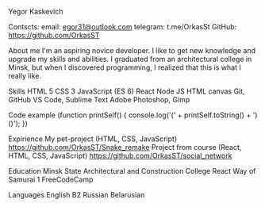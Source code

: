 Yegor Kaskevich

Contscts:
email: egor31@outlook.com
telegram: t.me/OrkasSt
GitHub: https://github.com/OrkasST

About me
I'm an aspiring novice developer. I like to get new knowledge and upgrade my skills and abilities.
I graduated from an architectural college in Minsk, but when I discovered programming, I realized that this is what I really like.

Skills
HTML 5
CSS 3
JavaScript (ES 6)
React
Node JS
HTML canvas
Git, GitHub
VS Code, Sublime Text
Adobe Photoshop, Gimp

Code example
(function printSelf() {
    console.log('(' + printSelf.toString() + ')()');
})

Expirience
My pet-project (HTML, CSS, JavaScript) https://github.com/OrkasST/Snake_remake
Project from course (React, HTML, CSS, JavaScript) https://github.com/OrkasST/social_network

Education
Minsk State Architectural and Construction College
React Way of Samurai 1
FreeCodeCamp

Languages
English B2 
Russian
Belarusian
